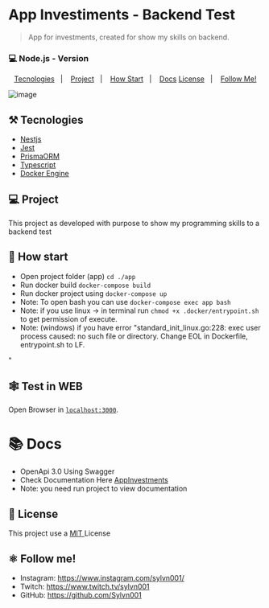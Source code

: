 # App Investiments - Backend Test

> App for investments, created for show my skills on backend.

### 💻 Node.js - Version

<p align="center">
  <a href="#%EF%B8%8F-tecnologies">Tecnologies</a>&nbsp;&nbsp;&nbsp;|&nbsp;&nbsp;&nbsp;
  <a href="#-project">Project</a>&nbsp;&nbsp;&nbsp;|&nbsp;&nbsp;&nbsp;
  <a href="#-how-Start">How Start</a>&nbsp;&nbsp;&nbsp;|&nbsp;&nbsp;&nbsp;
  <a href="#-Docs">Docs</a>
  <a href="#-license">License</a>&nbsp;&nbsp;&nbsp;|&nbsp;&nbsp;&nbsp;
  <a href="#atom_symbol-follow-me">Follow Me!</a>
</p>

![image](https://user-images.githubusercontent.com/50564121/163297818-11a4d919-58a0-4b2b-b65e-110d3aa55f72.png)

## ⚒️ Tecnologies

- [Nestjs](https://docs.nestjs.com/)
- [Jest](https://jestjs.io/)
- [PrismaORM](https://www.prisma.io/)
- [Typescript](https://www.typescriptlang.org/)
- [Docker Engine](https://docs.docker.com/get-started/)

## 💻 Project

This project as developed with purpose to show my programming skills to a backend test

## 🚀 How start

- Open project folder (app) `cd ./app`
- Run docker build `docker-compose build`
- Run docker project using `docker-compose up`
- Note: To open bash you can use `docker-compose exec app bash`
- Note: if you use linux -> in terminal run `chmod +x .docker/entrypoint.sh` to get permission of execute.
- Note: (windows) if you have error "standard_init_linux.go:228: exec user process caused: no such file or directory. Change EOL in Dockerfile, entrypoint.sh to LF.

"

## 🕸️ Test in WEB

Open Browser in [`localhost:3000`](http://localhost:3000).

# 📚 Docs

- OpenApi 3.0 Using Swagger
- Check Documentation Here [AppInvestments](localhost:3000/api)
- Note: you need run project to view documentation

## 📝 License

This project use a <a href="./LICENSE"> MIT </a> License

## :atom_symbol: Follow me!

- Instagram: https://www.instagram.com/sylvn001/
- Twitch: https://www.twitch.tv/sylvn001
- GitHub: https://github.com/Sylvn001
